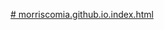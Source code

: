 [# morriscomia.github.io.index.html](https://github.com/morriscomia/morriscomia.github.io.index.html)
